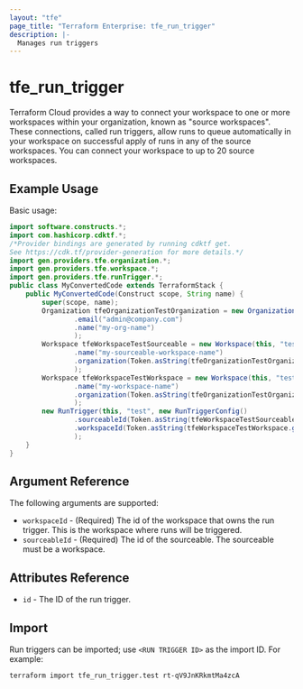 ```yaml
---
layout: "tfe"
page_title: "Terraform Enterprise: tfe_run_trigger"
description: |-
  Manages run triggers
---
```


# tfe_run_trigger

Terraform Cloud provides a way to connect your workspace to one or more workspaces within your organization, 
known as "source workspaces". These connections, called run triggers, allow runs to queue automatically in 
your workspace on successful apply of runs in any of the source workspaces. You can connect your workspace 
to up to 20 source workspaces.

## Example Usage

Basic usage:

```java
import software.constructs.*;
import com.hashicorp.cdktf.*;
/*Provider bindings are generated by running cdktf get.
See https://cdk.tf/provider-generation for more details.*/
import gen.providers.tfe.organization.*;
import gen.providers.tfe.workspace.*;
import gen.providers.tfe.runTrigger.*;
public class MyConvertedCode extends TerraformStack {
    public MyConvertedCode(Construct scope, String name) {
        super(scope, name);
        Organization tfeOrganizationTestOrganization = new Organization(this, "test-organization", new OrganizationConfig()
                .email("admin@company.com")
                .name("my-org-name")
                );
        Workspace tfeWorkspaceTestSourceable = new Workspace(this, "test-sourceable", new WorkspaceConfig()
                .name("my-sourceable-workspace-name")
                .organization(Token.asString(tfeOrganizationTestOrganization.getId()))
                );
        Workspace tfeWorkspaceTestWorkspace = new Workspace(this, "test-workspace", new WorkspaceConfig()
                .name("my-workspace-name")
                .organization(Token.asString(tfeOrganizationTestOrganization.getId()))
                );
        new RunTrigger(this, "test", new RunTriggerConfig()
                .sourceableId(Token.asString(tfeWorkspaceTestSourceable.getId()))
                .workspaceId(Token.asString(tfeWorkspaceTestWorkspace.getId()))
                );
    }
}
```

## Argument Reference

The following arguments are supported:

* `workspaceId` - (Required) The id of the workspace that owns the run trigger. This is the 
  workspace where runs will be triggered.
* `sourceableId` - (Required) The id of the sourceable. The sourceable must be a workspace.

## Attributes Reference

* `id` - The ID of the run trigger.

## Import

Run triggers can be imported; use `<RUN TRIGGER ID>` as the import ID. For example:

```shell
terraform import tfe_run_trigger.test rt-qV9JnKRkmtMa4zcA
```

<!-- cache-key: cdktf-0.17.0-pre.15 input-b899f7d772f7749a633afb5d3ffa6fa6a1ae4832f30e93d63da0a4d2d0cec303 -->